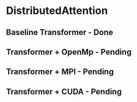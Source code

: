 # DistributedAttention

## Baseline Transformer - Done
## Transformer + OpenMp - Pending
## Transformer + MPI - Pending
## Transformer + CUDA - Pending